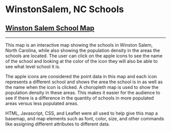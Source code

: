 # WinstonSalem, NC Schools
## [Winston Salem School Map](https://fogartycb.github.io/WinstonSalem_Schools/)
-------------
This map is an interactive map showing the schools in Winston Salem, North Carolina, while also showing the population density in the areas the schools are located.  The user can click on the apple icons to see the name of the school and looking at the color of the icon they will also be able to see what level school it is.

The apple icons are considered the point data in this map and each icon represents a different school and shows the area the school is in as well as the name when the icon is clicked.  A choropleth map is used to show the population density in these areas.  This makes it easier for the audience to see if there is a difference in the quantity of schools in more populated areas versus less populated areas.

HTML, Javascript, CSS, and Leaflet were all used to help give this map a basemap, and map elements such as font, color, size, and other commands like assigning different attributes to different data.


